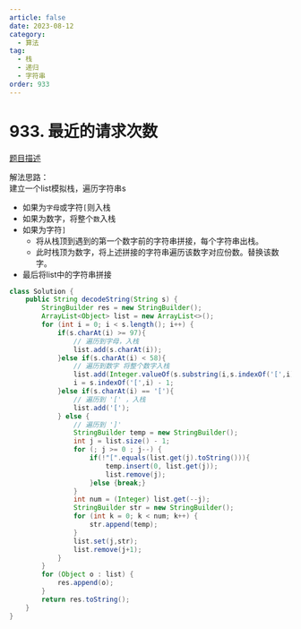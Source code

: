 ```yaml
---
article: false
date: 2023-08-12
category: 
  - 算法
tag: 
  - 栈
  - 递归
  - 字符串
order: 933
---
```


# 933. 最近的请求次数

<Badge text="中等" type="warning" vertical="middle" />

[题目描述](https://leetcode.cn/problems/decode-string/description/?envType=study-plan-v2&envId=leetcode-75)

解法思路：  
建立一个list模拟栈，遍历字符串s
- 如果为`字母`或字符`[`则入栈
- 如果为数字，将整个`数`入栈
- 如果为字符`]`
  - 将从栈顶到遇到的第一个数字前的字符串拼接，每个字符串出栈。
  - 此时栈顶为数字，将上述拼接的字符串遍历该数字对应份数。替换该数字。
- 最后将list中的字符串拼接

```java
class Solution {
    public String decodeString(String s) {
        StringBuilder res = new StringBuilder();
        ArrayList<Object> list = new ArrayList<>();
        for (int i = 0; i < s.length(); i++) {
            if(s.charAt(i) >= 97){
                // 遍历到字母，入栈
                list.add(s.charAt(i));
            }else if(s.charAt(i) < 58){
                // 遍历到数字 将整个数字入栈
                list.add(Integer.valueOf(s.substring(i,s.indexOf('[',i))));
                i = s.indexOf('[',i) - 1;
            }else if(s.charAt(i) == '['){
                // 遍历到 '[' ，入栈
                list.add('[');
            } else {
                // 遍历到 ']'
                StringBuilder temp = new StringBuilder();
                int j = list.size() - 1;
                for (; j >= 0 ; j--) {
                    if(!"[".equals(list.get(j).toString())){
                        temp.insert(0, list.get(j));
                        list.remove(j);
                    }else {break;}
                }
                int num = (Integer) list.get(--j);
                StringBuilder str = new StringBuilder();
                for (int k = 0; k < num; k++) {
                    str.append(temp);
                }
                list.set(j,str);
                list.remove(j+1);
            }
        }
        for (Object o : list) {
            res.append(o);
        }
        return res.toString();
    }
}
```
